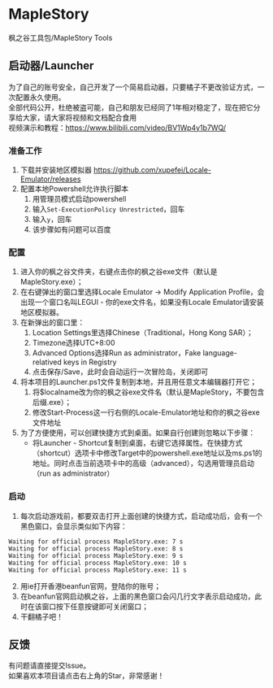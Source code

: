 # MapleStory

枫之谷工具包/MapleStory Tools

## 启动器/Launcher

为了自己的账号安全，自己开发了一个简易启动器，只要橘子不更改验证方式，一次配置永久使用。<br />
全部代码公开，杜绝被盗可能，自己和朋友已经同了1年相对稳定了，现在把它分享给大家，请大家将视频和文档配合食用<br />
视频演示和教程：https://www.bilibili.com/video/BV1Wp4y1b7WQ/

### 准备工作

1. 下载并安装地区模拟器 https://github.com/xupefei/Locale-Emulator/releases
2. 配置本地Powershell允许执行脚本
   1. 用管理员模式启动powershell
   2. 输入`Set-ExecutionPolicy Unrestricted`，回车
   3. 输入`y`，回车
   4. 该步骤如有问题可以百度

### 配置

1. 进入你的枫之谷文件夹，右键点击你的枫之谷exe文件（默认是MapleStory.exe）；
2. 在右键弹出的窗口里选择Locale Emulator -> Modify Application Profile，会出现一个窗口名叫LEGUI - 你的exe文件名，如果没有Locale Emulator请安装地区模拟器。
3. 在新弹出的窗口里：
   1. Location Settings里选择Chinese（Traditional，Hong Kong SAR）；
   2. Timezone选择UTC+8:00
   3. Advanced Options选择Run as administrator，Fake language-relatived keys in Registry
   4. 点击保存/Save，此时会自动运行一次冒险岛，关闭即可
4. 将本项目的Launcher.ps1文件复制到本地，并且用任意文本编辑器打开它；
   1. 将$localname改为你的枫之谷exe文件名（默认是MapleStory，不要包含后缀.exe）；
   2. 修改Start-Process这一行右侧的Locale-Emulator地址和你的枫之谷exe文件地址
5. 为了方便使用，可以创建快捷方式到桌面。如果自行创建则忽略以下步骤：
   + 将Launcher - Shortcut复制到桌面，右键它选择属性。在快捷方式（shortcut）选项卡中修改Target中的powershell.exe地址以及ms.ps1的地址。同时点击当前选项卡中的高级（advanced），勾选用管理员启动（run as administrator）

### 启动

1. 每次启动游戏前，都要双击打开上面创建的快捷方式，启动成功后，会有一个黑色窗口，会显示类似如下内容：
```console
Waiting for official process MapleStory.exe: 7 s
Waiting for official process MapleStory.exe: 8 s
Waiting for official process MapleStory.exe: 9 s
Waiting for official process MapleStory.exe: 10 s
Waiting for official process MapleStory.exe: 11 s
```
2. 用ie打开香港beanfun官网，登陆你的账号；
3. 在beanfun官网启动枫之谷，上面的黑色窗口会闪几行文字表示启动成功，此时在该窗口按下任意按键即可关闭窗口；
4. 干翻橘子吧！

## 反馈

有问题请直接提交Issue。<br />
如果喜欢本项目请点击右上角的Star，非常感谢！
